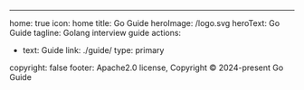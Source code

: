 ---
home: true
icon: home
title: Go Guide
heroImage: /logo.svg
heroText: Go Guide
tagline: Golang interview guide
actions:
  - text: Guide
    link: ./guide/
    type: primary


copyright: false
footer: Apache2.0 license, Copyright © 2024-present Go Guide